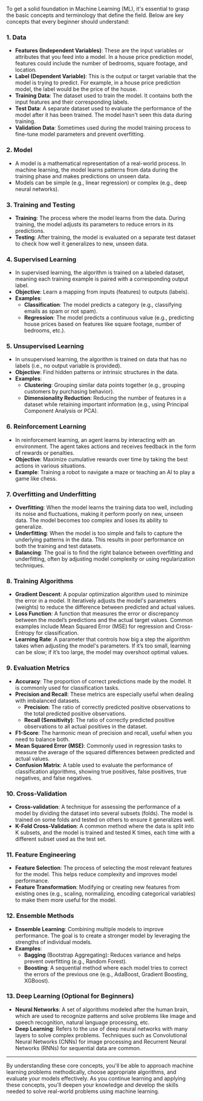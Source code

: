 To get a solid foundation in Machine Learning (ML), it's essential to grasp the basic concepts and terminology that define the field. Below are key concepts that every beginner should understand:

### 1. **Data**
   - **Features (Independent Variables)**: These are the input variables or attributes that you feed into a model. In a house price prediction model, features could include the number of bedrooms, square footage, and location.
   - **Label (Dependent Variable)**: This is the output or target variable that the model is trying to predict. For example, in a house price prediction model, the label would be the price of the house.
   - **Training Data**: The dataset used to train the model. It contains both the input features and their corresponding labels.
   - **Test Data**: A separate dataset used to evaluate the performance of the model after it has been trained. The model hasn't seen this data during training.
   - **Validation Data**: Sometimes used during the model training process to fine-tune model parameters and prevent overfitting.

### 2. **Model**
   - A model is a mathematical representation of a real-world process. In machine learning, the model learns patterns from data during the training phase and makes predictions on unseen data.
   - Models can be simple (e.g., linear regression) or complex (e.g., deep neural networks).

### 3. **Training and Testing**
   - **Training**: The process where the model learns from the data. During training, the model adjusts its parameters to reduce errors in its predictions.
   - **Testing**: After training, the model is evaluated on a separate test dataset to check how well it generalizes to new, unseen data.

### 4. **Supervised Learning**
   - In supervised learning, the algorithm is trained on a labeled dataset, meaning each training example is paired with a corresponding output label.
   - **Objective**: Learn a mapping from inputs (features) to outputs (labels).
   - **Examples**:
     - **Classification**: The model predicts a category (e.g., classifying emails as spam or not spam).
     - **Regression**: The model predicts a continuous value (e.g., predicting house prices based on features like square footage, number of bedrooms, etc.).

### 5. **Unsupervised Learning**
   - In unsupervised learning, the algorithm is trained on data that has no labels (i.e., no output variable is provided).
   - **Objective**: Find hidden patterns or intrinsic structures in the data.
   - **Examples**:
     - **Clustering**: Grouping similar data points together (e.g., grouping customers by purchasing behavior).
     - **Dimensionality Reduction**: Reducing the number of features in a dataset while retaining important information (e.g., using Principal Component Analysis or PCA).

### 6. **Reinforcement Learning**
   - In reinforcement learning, an agent learns by interacting with an environment. The agent takes actions and receives feedback in the form of rewards or penalties.
   - **Objective**: Maximize cumulative rewards over time by taking the best actions in various situations.
   - **Example**: Training a robot to navigate a maze or teaching an AI to play a game like chess.

### 7. **Overfitting and Underfitting**
   - **Overfitting**: When the model learns the training data too well, including its noise and fluctuations, making it perform poorly on new, unseen data. The model becomes too complex and loses its ability to generalize.
   - **Underfitting**: When the model is too simple and fails to capture the underlying patterns in the data. This results in poor performance on both the training and test datasets.
   - **Balancing**: The goal is to find the right balance between overfitting and underfitting, often by adjusting model complexity or using regularization techniques.

### 8. **Training Algorithms**
   - **Gradient Descent**: A popular optimization algorithm used to minimize the error in a model. It iteratively adjusts the model's parameters (weights) to reduce the difference between predicted and actual values.
   - **Loss Function**: A function that measures the error or discrepancy between the model’s predictions and the actual target values. Common examples include Mean Squared Error (MSE) for regression and Cross-Entropy for classification.
   - **Learning Rate**: A parameter that controls how big a step the algorithm takes when adjusting the model's parameters. If it’s too small, learning can be slow; if it’s too large, the model may overshoot optimal values.

### 9. **Evaluation Metrics**
   - **Accuracy**: The proportion of correct predictions made by the model. It is commonly used for classification tasks.
   - **Precision and Recall**: These metrics are especially useful when dealing with imbalanced datasets.
     - **Precision**: The ratio of correctly predicted positive observations to the total predicted positive observations.
     - **Recall (Sensitivity)**: The ratio of correctly predicted positive observations to all actual positives in the dataset.
   - **F1-Score**: The harmonic mean of precision and recall, useful when you need to balance both.
   - **Mean Squared Error (MSE)**: Commonly used in regression tasks to measure the average of the squared differences between predicted and actual values.
   - **Confusion Matrix**: A table used to evaluate the performance of classification algorithms, showing true positives, false positives, true negatives, and false negatives.

### 10. **Cross-Validation**
   - **Cross-validation**: A technique for assessing the performance of a model by dividing the dataset into several subsets (folds). The model is trained on some folds and tested on others to ensure it generalizes well.
   - **K-Fold Cross-Validation**: A common method where the data is split into K subsets, and the model is trained and tested K times, each time with a different subset used as the test set.

### 11. **Feature Engineering**
   - **Feature Selection**: The process of selecting the most relevant features for the model. This helps reduce complexity and improves model performance.
   - **Feature Transformation**: Modifying or creating new features from existing ones (e.g., scaling, normalizing, encoding categorical variables) to make them more useful for the model.

### 12. **Ensemble Methods**
   - **Ensemble Learning**: Combining multiple models to improve performance. The goal is to create a stronger model by leveraging the strengths of individual models.
   - **Examples**:
     - **Bagging** (Bootstrap Aggregating): Reduces variance and helps prevent overfitting (e.g., Random Forest).
     - **Boosting**: A sequential method where each model tries to correct the errors of the previous one (e.g., AdaBoost, Gradient Boosting, XGBoost).

### 13. **Deep Learning (Optional for Beginners)**
   - **Neural Networks**: A set of algorithms modeled after the human brain, which are used to recognize patterns and solve problems like image and speech recognition, natural language processing, etc.
   - **Deep Learning**: Refers to the use of deep neural networks with many layers to solve complex problems. Techniques such as Convolutional Neural Networks (CNNs) for image processing and Recurrent Neural Networks (RNNs) for sequential data are common.

---

By understanding these core concepts, you'll be able to approach machine learning problems methodically, choose appropriate algorithms, and evaluate your models effectively. As you continue learning and applying these concepts, you'll deepen your knowledge and develop the skills needed to solve real-world problems using machine learning.
